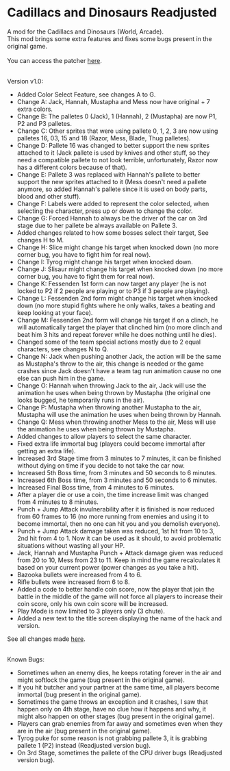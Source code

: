 # Cadillacs and Dinosaurs Readjusted
A mod for the Cadillacs and Dinosaurs (World, Arcade).
<br/>
This mod brings some extra features and fixes some bugs present in the original game.
<br/><br/>
You can access the patcher [here](https://gamehackfan.github.io/dinore/).
<br/><br/>

Version v1.0:
- Added Color Select Feature, see changes A to G.
- Change A: Jack, Hannah, Mustapha and Mess now have original + 7 extra colors.
- Change B: The palletes 0 (Jack), 1 (Hannah), 2 (Mustapha) are now P1, P2 and P3 palletes.
- Change C: Other sprites that were using pallete 0, 1, 2, 3 are now using palletes 16, 03, 15 and 18 (Razor, Mess, Blade, Thug palletes).
- Change D: Pallete 16 was changed to better support the new sprites attached to it (Jack pallete is used by knives and other stuff, so they need a compatible pallete to not look terrible, unfortunately, Razor now has a different colors because of that).
- Change E: Pallete 3 was replaced with Hannah's pallete to better support the new sprites attached to it (Mess doesn't need a pallete anymore, so added Hannah's pallete since it is used on body parts, blood and other stuff).
- Change F: Labels were added to represent the color selected, when selecting the character, press up or down to change the color.
- Change G: Forced Hannah to always be the driver of the car on 3rd stage due to her pallete be always available on Pallete 3.
- Added changes related to how some bosses select their target, See changes H to M.
- Change H: Slice might change his target when knocked down (no more corner bug, you have to fight him for real now).
- Change I: Tyrog might change his target when knocked down.
- Change J: Slisaur might change his target when knocked down (no more corner bug, you have to fight them for real now).
- Change K: Fessenden 1st form can now target any player (he is not locked to P2 if 2 people are playing or to P3 if 3 people are playing).
- Change L: Fessenden 2nd form might change his target when knocked down (no more stupid fights where he only walks, takes a beating and keep looking at your face).
- Change M: Fessenden 2nd form will change his target if on a clinch, he will automatically target the player that clinched him (no more clinch and beat him 3 hits and repeat forever while he does nothing until he dies).
- Changed some of the team special actions mostly due to 2 equal characters, see changes N to Q.
- Change N: Jack when pushing another Jack, the action will be the same as Mustapha's throw to the air, this change is needed or the game crashes since Jack doesn't have a team tag run animation cause no one else can push him in the game.
- Change O: Hannah when throwing Jack to the air, Jack will use the animation he uses when being thrown by Mustapha (the original one looks bugged, he temporarily runs in the air).
- Change P: Mustapha when throwing another Mustapha to the air, Mustapha will use the animation he uses when being thrown by Hannah.
- Change Q: Mess when throwing another Mess to the air, Mess will use the animation he uses when being thrown by Mustapha.
- Added changes to allow players to select the same character.
- Fixed extra life immortal bug (players could become immortal after getting an extra life).
- Increased 3rd Stage time from 3 minutes to 7 minutes, it can be finished without dying on time if you decide to not take the car now.
- Increased 5th Boss time, from 3 minutes and 50 seconds to 6 minutes.
- Increased 6th Boss time, from 3 minutes and 50 seconds to 6 minutes.
- Increased Final Boss time, from 4 minutes to 6 minutes.
- After a player die or use a coin, the time increase limit was changed from 4 minutes to 8 minutes.
- Punch + Jump Attack invulnerability after it is finished is now reduced from 60 frames to 16 (no more running from enemies and using it to become immortal, then no one can hit you and you demolish everyone).
- Punch + Jump Attack damage taken was reduced, 1st hit from 10 to 3, 2nd hit from 4 to 1. Now it can be used as it should, to avoid problematic situations without wasting all your HP.
- Jack, Hannah and Mustapha Punch + Attack damage given was reduced from 20 to 10, Mess from 23 to 11. Keep in mind the game recalculates it based on your current power (power changes as you take a hit).
- Bazooka bullets were increased from 4 to 6.
- Rifle bullets were increased from 6 to 8.
- Added a code to better handle coin score, now the player that join the battle in the middle of the game will not force all players to increase their coin score, only his own coin score will be increased.
- Play Mode is now limited to 3 players only (3 chute).
- Added a new text to the title screen displaying the name of the hack and version.

See all changes made [here](https://github.com/GameHackFan/dinore/blob/main/changelog).
<br/><br/>

Known Bugs:
- Sometimes when an enemy dies, he keeps rotating forever in the air and might softlock the game (bug present in the original game).
- If you hit butcher and your partner at the same time, all players become immortal (bug present in the original game).
- Sometimes the game throws an exception and it crashes, I saw that happen only on 4th stage, have no clue how it happens and why, it might also happen on other stages (bug present in the original game).
- Players can grab enemies from far away and sometimes even when they are in the air (bug present in the original game).
- Tyrog puke for some reason is not grabbing pallete 3, it is grabbing pallete 1 (P2) instead (Readjusted version bug).
- On 3rd Stage, sometimes the pallete of the CPU driver bugs (Readjusted version bug).
<br/><br/>

